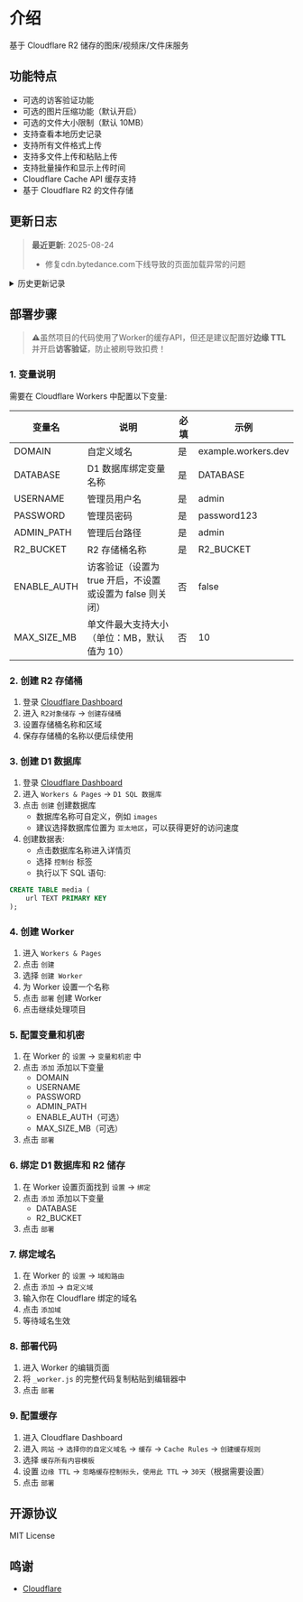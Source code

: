# 介绍
基于 Cloudflare R2 储存的图床/视频床/文件床服务

## 功能特点

- 可选的访客验证功能
- 可选的图片压缩功能（默认开启）
- 可选的文件大小限制（默认 10MB）
- 支持查看本地历史记录
- 支持所有文件格式上传
- 支持多文件上传和粘贴上传
- 支持批量操作和显示上传时间
- Cloudflare Cache API 缓存支持
- 基于 Cloudflare R2 的文件存储

## 更新日志

> **最近更新**: 2025-08-24
> - 修复cdn.bytedance.com下线导致的页面加载异常的问题

<details>
<summary>历史更新记录</summary>

### 2025-08-24
- 修复cdn.bytedance.com下线导致的页面加载异常的问题
  
### 2025-08-07
- 修复主页背景图片无法加载的问题

### 2024-12-18
- 更新管理界面样式
- 移除前端的文件类型和文件大小限制
- 通过环境变量控制上传文件的大小

### 2024-12-17
- 前端新增一个压缩按钮，用于控制压缩功能，默认状态为开启

### 2024-12-16
- 同步删除 R2 储存的图片
- 修改自 [0-RTT/telegraph](https://github.com/0-RTT/telegraph)

</details>

## 部署步骤
> ⚠️虽然项目的代码使用了Worker的缓存API，但还是建议配置好**边缘 TTL** 并开启**访客验证**，防止被刷导致扣费！

### 1. 变量说明
需要在 Cloudflare Workers 中配置以下变量:

| 变量名 | 说明 | 必填 | 示例 |
|--------|------|------|------|
| DOMAIN | 自定义域名 | 是 | example.workers.dev |
| DATABASE | D1 数据库绑定变量名称 | 是 | DATABASE |
| USERNAME | 管理员用户名 | 是 | admin |
| PASSWORD | 管理员密码 | 是 | password123 |
| ADMIN_PATH | 管理后台路径 | 是 | admin |
| R2_BUCKET | R2 存储桶名称 | 是 | R2_BUCKET |
| ENABLE_AUTH | 访客验证（设置为 true 开启，不设置或设置为 false 则关闭） | 否 | false |
| MAX_SIZE_MB | 单文件最大支持大小（单位：MB，默认值为 10） | 否 | 10 |

### 2. 创建 R2 存储桶
1. 登录 [Cloudflare Dashboard](https://dash.cloudflare.com)
2. 进入 `R2对象储存` → `创建存储桶`
3. 设置存储桶名称和区域
4. 保存存储桶的名称以便后续使用

### 3. 创建 D1 数据库
1. 登录 [Cloudflare Dashboard](https://dash.cloudflare.com)
2. 进入 `Workers & Pages` → `D1 SQL 数据库`
3. 点击 `创建` 创建数据库
   - 数据库名称可自定义，例如 `images`
   - 建议选择数据库位置为 `亚太地区`，可以获得更好的访问速度
4. 创建数据表:
   - 点击数据库名称进入详情页
   - 选择 `控制台` 标签
   - 执行以下 SQL 语句:
```sql
CREATE TABLE media (
    url TEXT PRIMARY KEY
);
```

### 4. 创建 Worker
1. 进入 `Workers & Pages`
2. 点击 `创建`
3. 选择 `创建 Worker`
4. 为 Worker 设置一个名称
5. 点击 `部署` 创建 Worker
6. 点击继续处理项目

### 5. 配置变量和机密
1. 在 Worker 的 `设置` → `变量和机密` 中
2. 点击 `添加` 添加以下变量
   - DOMAIN
   - USERNAME
   - PASSWORD
   - ADMIN_PATH
   - ENABLE_AUTH（可选）
   - MAX_SIZE_MB（可选）
3. 点击 `部署`

### 6. 绑定 D1 数据库和 R2 储存
1. 在 Worker 设置页面找到 `设置` → `绑定`
2. 点击 `添加` 添加以下变量
   - DATABASE
   - R2_BUCKET 
3. 点击 `部署`

### 7. 绑定域名
1. 在 Worker 的 `设置` → `域和路由`
2. 点击 `添加` → `自定义域`
3. 输入你在 Cloudflare 绑定的域名
4. 点击 `添加域`
5. 等待域名生效

### 8. 部署代码
1. 进入 Worker 的编辑页面
2. 将 `_worker.js` 的完整代码复制粘贴到编辑器中
3. 点击 `部署`

### 9. 配置缓存
1. 进入 Cloudflare Dashboard
2. 进入 `网站` → `选择你的自定义域名` → `缓存` → `Cache Rules` → `创建缓存规则`
3. 选择 `缓存所有内容模板`
4. 设置 `边缘 TTL` → `忽略缓存控制标头，使用此 TTL` → `30天`（根据需要设置）
5. 点击 `部署`

## 开源协议

MIT License

## 鸣谢

- [Cloudflare](https://www.cloudflare.com/)

